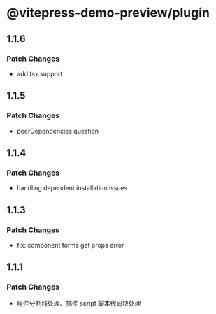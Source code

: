 # @vitepress-demo-preview/plugin

## 1.1.6

### Patch Changes

- add tsx support

## 1.1.5

### Patch Changes

- peerDependencies question

## 1.1.4

### Patch Changes

- handling dependent installation issues

## 1.1.3

### Patch Changes

- fix: component forms get props error

## 1.1.1

### Patch Changes

- 组件分割线处理、插件 script 脚本代码块处理
